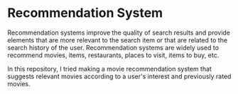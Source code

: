 # Recommendation System 

Recommendation systems improve the quality of search results and provide elements that are more relevant to the search item or that are related to the search history of the user.
Recommendation systems are widely used to recommend movies, items, restaurants, places to visit, items to buy, etc.

In this repository, I tried making a movie recommendation system that suggests relevant movies according to a user's interest and previously rated movies.

